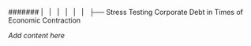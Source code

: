 ####### |   |   |   |   |   |   ├── Stress Testing Corporate Debt in Times of Economic Contraction

*Add content here*